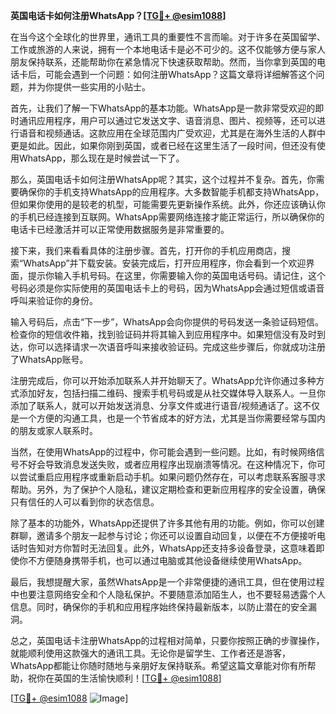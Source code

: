 **英国电话卡如何注册WhatsApp？[[TG💪+ @esim1088](https://t.me/s/esim1088)]**

在当今这个全球化的世界里，通讯工具的重要性不言而喻。对于许多在英国留学、工作或旅游的人来说，拥有一个本地电话卡是必不可少的。这不仅能够方便与家人朋友保持联系，还能帮助你在紧急情况下快速获取帮助。然而，当你拿到英国的电话卡后，可能会遇到一个问题：如何注册WhatsApp？这篇文章将详细解答这个问题，并为你提供一些实用的小贴士。

首先，让我们了解一下WhatsApp的基本功能。WhatsApp是一款非常受欢迎的即时通讯应用程序，用户可以通过它发送文字、语音消息、图片、视频等，还可以进行语音和视频通话。这款应用在全球范围内广受欢迎，尤其是在海外生活的人群中更是如此。因此，如果你刚到英国，或者已经在这里生活了一段时间，但还没有使用WhatsApp，那么现在是时候尝试一下了。

那么，英国电话卡如何注册WhatsApp呢？其实，这个过程并不复杂。首先，你需要确保你的手机支持WhatsApp的应用程序。大多数智能手机都支持WhatsApp，但如果你使用的是较老的机型，可能需要先更新操作系统。此外，你还应该确认你的手机已经连接到互联网。WhatsApp需要网络连接才能正常运行，所以确保你的电话卡已经激活并可以正常使用数据服务是非常重要的。

接下来，我们来看看具体的注册步骤。首先，打开你的手机应用商店，搜索“WhatsApp”并下载安装。安装完成后，打开应用程序，你会看到一个欢迎界面，提示你输入手机号码。在这里，你需要输入你的英国电话号码。请记住，这个号码必须是你实际使用的英国电话卡上的号码，因为WhatsApp会通过短信或语音呼叫来验证你的身份。

输入号码后，点击“下一步”，WhatsApp会向你提供的号码发送一条验证码短信。检查你的短信收件箱，找到验证码并将其输入到应用程序中。如果短信没有及时到达，你可以选择请求一次语音呼叫来接收验证码。完成这些步骤后，你就成功注册了WhatsApp账号。

注册完成后，你可以开始添加联系人并开始聊天了。WhatsApp允许你通过多种方式添加好友，包括扫描二维码、搜索手机号码或是从社交媒体导入联系人。一旦你添加了联系人，就可以开始发送消息、分享文件或进行语音/视频通话了。这不仅是一个方便的沟通工具，也是一个节省成本的好方法，尤其是当你需要经常与国内的朋友或家人联系时。

当然，在使用WhatsApp的过程中，你可能会遇到一些问题。比如，有时候网络信号不好会导致消息发送失败，或者应用程序出现崩溃等情况。在这种情况下，你可以尝试重启应用程序或重新启动手机。如果问题仍然存在，可以考虑联系客服寻求帮助。另外，为了保护个人隐私，建议定期检查和更新应用程序的安全设置，确保只有信任的人可以看到你的状态信息。

除了基本的功能外，WhatsApp还提供了许多其他有用的功能。例如，你可以创建群聊，邀请多个朋友一起参与讨论；你还可以设置自动回复，以便在不方便接听电话时告知对方你暂时无法回复。此外，WhatsApp还支持多设备登录，这意味着即使你不方便随身携带手机，也可以通过电脑或其他设备继续使用WhatsApp。

最后，我想提醒大家，虽然WhatsApp是一个非常便捷的通讯工具，但在使用过程中也要注意网络安全和个人隐私保护。不要随意添加陌生人，也不要轻易透露个人信息。同时，确保你的手机和应用程序始终保持最新版本，以防止潜在的安全漏洞。

总之，英国电话卡注册WhatsApp的过程相对简单，只要你按照正确的步骤操作，就能顺利使用这款强大的通讯工具。无论你是留学生、工作者还是游客，WhatsApp都能让你随时随地与亲朋好友保持联系。希望这篇文章能对你有所帮助，祝你在英国的生活愉快顺利！[[TG💪+ @esim1088](https://t.me/s/esim1088)]

[[TG💪+ @esim1088](https://t.me/s/esim1088) ![Image](https://i.postimg.cc/4NQfJmqS/Snipaste-2025-05-13-00-14-12.png)]